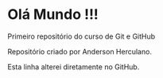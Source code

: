 # Olá Mundo !!!
 Primeiro repositório do curso de Git e GitHub

 Repositório criado por Anderson Herculano.
 
 Esta linha alterei diretamente no GitHub.
